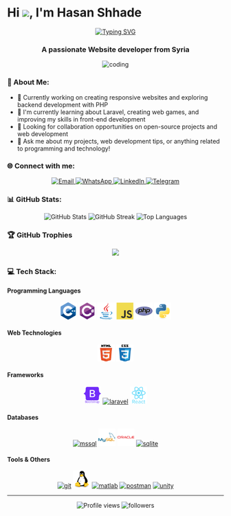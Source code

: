 # Hi <img src="https://media.giphy.com/media/hvRJCLFzcasrR4ia7z/giphy.gif" width="35">, I'm Hasan Shhade

<p align="center">
  <a href="https://github.com/DenverCoder1/readme-typing-svg">
    <img src="https://readme-typing-svg.herokuapp.com?font=Time+New+Roman&color=%23C8BE25&size=25&center=true&vCenter=true&width=600&height=100&lines=Computer+Engineer;Website+Developer;Always+learning+new+things;Welcome+to+my+GitHub+Profile+✨" alt="Typing SVG">
  </a>
</p>

### <div align="center">A passionate Website developer from Syria</div>

<div align="center">
  <img src="https://media.giphy.com/media/qgQUggAC3Pfv687qPC/giphy.gif" alt="coding" width="400"/>
</div>

### 💫 About Me:
- 🔭 Currently working on creating responsive websites and exploring backend development with PHP
- 🌱 I'm currently learning about Laravel, creating web games, and improving my skills in front-end development
- 👯 Looking for collaboration opportunities on open-source projects and web development
- 💬 Ask me about my projects, web development tips, or anything related to programming and technology!

### 🌐 Connect with me:
<p align="center">
  <a href="mailto:hasnshhade11@gmail.com">
    <img src="https://img.shields.io/badge/Email-D14836?style=for-the-badge&logo=gmail&logoColor=white" alt="Email"/>
  </a>
  <a href="https://wa.me/+44 7859 340105">
    <img src="https://img.shields.io/badge/WhatsApp-25D366?style=for-the-badge&logo=whatsapp&logoColor=white" alt="WhatsApp"/>
  </a>
  <a href="https://www.linkedin.com/in/hasan-shhade-281455352">
    <img src="https://img.shields.io/badge/LinkedIn-0077B5?style=for-the-badge&logo=linkedin&logoColor=white" alt="LinkedIn"/>
  </a>
  <a href="https://t.me/U_Q_Y3">
    <img src="https://img.shields.io/badge/Telegram-26A5E4?style=for-the-badge&logo=telegram&logoColor=white" alt="Telegram"/>
</a>

</p>

### 📊 GitHub Stats:
<div align="center">
  <img src="https://github-readme-stats.vercel.app/api?username=hasan-sh1&show_icons=true&theme=radical" alt="GitHub Stats"/>
  <img src="https://github-readme-streak-stats.herokuapp.com/?user=hasan-sh1&theme=radical" alt="GitHub Streak"/>
  <img src="https://github-readme-stats.vercel.app/api/top-langs/?username=hasan-sh1&layout=compact&theme=radical" alt="Top Languages"/>
</div>

### 🏆 GitHub Trophies
<div align="center">
  <img src="https://github-profile-trophy.vercel.app/?username=hasan-sh1&theme=radical&no-frame=false&no-bg=true&margin-w=4"/>
</div>

### 💻 Tech Stack:

#### Programming Languages
<p align="center">
  <a href="#"><img src="https://raw.githubusercontent.com/devicons/devicon/master/icons/cplusplus/cplusplus-original.svg" alt="cplusplus" width="40" height="40"/></a>
  <a href="#"><img src="https://raw.githubusercontent.com/devicons/devicon/master/icons/csharp/csharp-original.svg" alt="csharp" width="40" height="40"/></a>
  <a href="#"><img src="https://raw.githubusercontent.com/devicons/devicon/master/icons/java/java-original.svg" alt="java" width="40" height="40"/></a>
  <a href="#"><img src="https://raw.githubusercontent.com/devicons/devicon/master/icons/javascript/javascript-original.svg" alt="javascript" width="40" height="40"/></a>
  <a href="#"><img src="https://raw.githubusercontent.com/devicons/devicon/master/icons/php/php-original.svg" alt="php" width="40" height="40"/></a>
  <a href="#"><img src="https://raw.githubusercontent.com/devicons/devicon/master/icons/python/python-original.svg" alt="python" width="40" height="40"/></a>
</p>

#### Web Technologies
<p align="center">
  <a href="#"><img src="https://raw.githubusercontent.com/devicons/devicon/master/icons/html5/html5-original-wordmark.svg" alt="html5" width="40" height="40"/></a>
  <a href="#"><img src="https://raw.githubusercontent.com/devicons/devicon/master/icons/css3/css3-original-wordmark.svg" alt="css3" width="40" height="40"/></a>
</p>

#### Frameworks
<p align="center">
  <a href="#"><img src="https://raw.githubusercontent.com/devicons/devicon/master/icons/bootstrap/bootstrap-plain-wordmark.svg" alt="bootstrap" width="40" height="40"/></a>
  <a href="#"><img src="https://raw.githubusercontent.com/laravel/art/master/logo-lockup/5%20SVG/2%20CMYK/1%20Full%20Color/laravel-logolockup-cmyk-red.svg" alt="laravel" width="40" height="40"/></a>
  <a href="#"><img src="https://raw.githubusercontent.com/devicons/devicon/master/icons/react/react-original-wordmark.svg" alt="react" width="40" height="40"/></a>
</p>

#### Databases
<p align="center">
  <a href="#"><img src="https://www.svgrepo.com/show/303229/microsoft-sql-server-logo.svg" alt="mssql" width="40" height="40"/></a>
  <a href="#"><img src="https://raw.githubusercontent.com/devicons/devicon/master/icons/mysql/mysql-original-wordmark.svg" alt="mysql" width="40" height="40"/></a>
  <a href="#"><img src="https://raw.githubusercontent.com/devicons/devicon/master/icons/oracle/oracle-original.svg" alt="oracle" width="40" height="40"/></a>
  <a href="#"><img src="https://www.vectorlogo.zone/logos/sqlite/sqlite-icon.svg" alt="sqlite" width="40" height="40"/></a>
</p>

#### Tools & Others
<p align="center">
  <a href="#"><img src="https://www.vectorlogo.zone/logos/git-scm/git-scm-icon.svg" alt="git" width="40" height="40"/></a>
  <a href="#"><img src="https://raw.githubusercontent.com/devicons/devicon/master/icons/linux/linux-original.svg" alt="linux" width="40" height="40"/></a>
  <a href="#"><img src="https://upload.wikimedia.org/wikipedia/commons/2/21/Matlab_Logo.png" alt="matlab" width="40" height="40"/></a>
  <a href="#"><img src="https://www.vectorlogo.zone/logos/getpostman/getpostman-icon.svg" alt="postman" width="40" height="40"/></a>
  <a href="#"><img src="https://www.vectorlogo.zone/logos/unity3d/unity3d-icon.svg" alt="unity" width="40" height="40"/></a>
</p>

---
<div align="center">
  <img src="https://komarev.com/ghpvc/?username=hasan-sh1&label=Profile%20views&color=0e75b6&style=flat" alt="Profile views"/>
  <img src="https://img.shields.io/github/followers/hasan-sh1?label=Followers&style=social" alt="followers"/>
</div>
